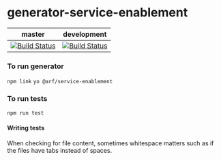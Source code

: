# generator-service-enablement

| master           | development  |
|------------------|--------------|
|[![Build Status](https://travis.ibm.com/arf/generator-service-enablement.svg?token=YSbvqzoZTEYy3fBufNgX&branch=master)](https://travis.ibm.com/arf/generator-service-enablement)|[![Build Status](https://travis.ibm.com/arf/generator-service-enablement.svg?token=YSbvqzoZTEYy3fBufNgX&branch=development)](https://travis.ibm.com/arf/generator-service-enablement)


### To run generator
`npm link`
`yo @arf/service-enablement`

### To run tests
`npm run test`

#### Writing tests
When checking for file content, sometimes whitespace matters such as if the files have tabs instead of spaces.